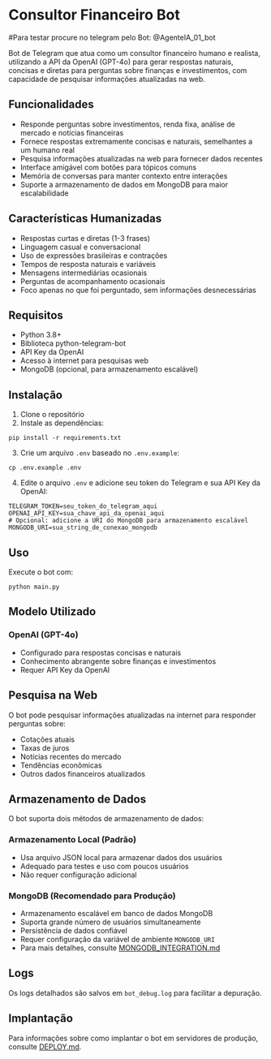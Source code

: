# Consultor Financeiro Bot

#Para testar procure no telegram pelo Bot: @AgenteIA_01_bot

Bot de Telegram que atua como um consultor financeiro humano e realista, utilizando a API da OpenAI (GPT-4o) para gerar respostas naturais, concisas e diretas para perguntas sobre finanças e investimentos, com capacidade de pesquisar informações atualizadas na web.

## Funcionalidades

- Responde perguntas sobre investimentos, renda fixa, análise de mercado e notícias financeiras
- Fornece respostas extremamente concisas e naturais, semelhantes a um humano real
- Pesquisa informações atualizadas na web para fornecer dados recentes
- Interface amigável com botões para tópicos comuns
- Memória de conversas para manter contexto entre interações
- Suporte a armazenamento de dados em MongoDB para maior escalabilidade

## Características Humanizadas

- Respostas curtas e diretas (1-3 frases)
- Linguagem casual e conversacional
- Uso de expressões brasileiras e contrações
- Tempos de resposta naturais e variáveis
- Mensagens intermediárias ocasionais
- Perguntas de acompanhamento ocasionais
- Foco apenas no que foi perguntado, sem informações desnecessárias

## Requisitos

- Python 3.8+
- Biblioteca python-telegram-bot
- API Key da OpenAI
- Acesso à internet para pesquisas web
- MongoDB (opcional, para armazenamento escalável)

## Instalação

1. Clone o repositório
2. Instale as dependências:
```
pip install -r requirements.txt
```
3. Crie um arquivo `.env` baseado no `.env.example`:
```
cp .env.example .env
```
4. Edite o arquivo `.env` e adicione seu token do Telegram e sua API Key da OpenAI:
```
TELEGRAM_TOKEN=seu_token_do_telegram_aqui
OPENAI_API_KEY=sua_chave_api_da_openai_aqui
# Opcional: adicione a URI do MongoDB para armazenamento escalável
MONGODB_URI=sua_string_de_conexao_mongodb
```

## Uso

Execute o bot com:
```
python main.py
```

## Modelo Utilizado

### OpenAI (GPT-4o)
- Configurado para respostas concisas e naturais
- Conhecimento abrangente sobre finanças e investimentos
- Requer API Key da OpenAI

## Pesquisa na Web

O bot pode pesquisar informações atualizadas na internet para responder perguntas sobre:
- Cotações atuais
- Taxas de juros
- Notícias recentes do mercado
- Tendências econômicas
- Outros dados financeiros atualizados

## Armazenamento de Dados

O bot suporta dois métodos de armazenamento de dados:

### Armazenamento Local (Padrão)
- Usa arquivo JSON local para armazenar dados dos usuários
- Adequado para testes e uso com poucos usuários
- Não requer configuração adicional

### MongoDB (Recomendado para Produção)
- Armazenamento escalável em banco de dados MongoDB
- Suporta grande número de usuários simultaneamente
- Persistência de dados confiável
- Requer configuração da variável de ambiente `MONGODB_URI`
- Para mais detalhes, consulte [MONGODB_INTEGRATION.md](MONGODB_INTEGRATION.md)

## Logs

Os logs detalhados são salvos em `bot_debug.log` para facilitar a depuração.

## Implantação

Para informações sobre como implantar o bot em servidores de produção, consulte [DEPLOY.md](DEPLOY.md). 
